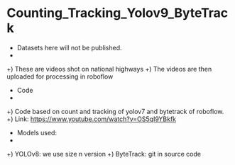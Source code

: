 # Counting_Tracking_Yolov9_ByteTrack
- Datasets here will not be published.
- 
+) These are videos shot on national highways
+) The videos are then uploaded for processing in roboflow
- Code
- 
+) Code based on count and tracking of yolov7 and bytetrack of roboflow.
+) Link: https://www.youtube.com/watch?v=OS5qI9YBkfk
- Models used:
- 
+) YOLOv8: we use size n version
+) ByteTrack: git in source code
